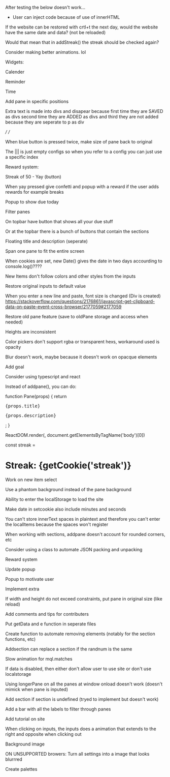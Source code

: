 After testing the below doesn't work...
- User can inject code because of use of innerHTML

If the website can be restored with crtl+t the next day, would the website have the same date and data? (not be reloaded)

Would that mean that in addStreak() the streak should be checked again?

Consider making better animations. lol

Widgets:

Calender

Reminder

Time

Add pane in specific positions

Extra text is made into divs and disapear because first time they are SAVED as divs second time they are ADDED as divs and third they are not added because they are seperate to p as div

*/
/*

When blue button is pressed twice, make size of pane back to original

The ||| is just empty configs so when you refer to a config you can just use a specific index

Reward system:

Streak of 50 - Yay (button)

When yay pressed give confetti and popup with a reward if the user adds rewards for example breaks

Popup to show due today

Filter panes

On topbar have button that shows all your due stuff

Or at the topbar there is a bunch of buttons that contain the sections

Floating title and description (seperate)

Span one pane to fit the entire screen

When cookies are set, new Date() gives the date in two days accourding to console.log()????

New Items don't follow colors and other styles from the inputs

Restore original inputs to default value

When you enter a new line and paste, font size is changed
(Div is created)
https://stackoverflow.com/questions/2176861/javascript-get-clipboard-data-on-paste-event-cross-browser/2177059#2177059

Restore old pane feature (save to oldPane storage and access when needed)

Heights are inconsistent

Color pickers don't support rgba or transparent hexs, workaround used is opacity

Blur doesn't work, maybe because it doesn't work on opacque elements

Add goal

Consider using typescript and react

Instead of addpane(), you can do:

<div id="allpanes">
<pane>
</div>

function Pane(props) {
  return <div class="{props.class}">
  <pre>{props.title}</pre>
  <pre>{props.description}</pre>
  </div>;
}

ReactDOM.render(<pane />, document.getElementsByTagName('body')[0])

const streak = <h1>Streak: {getCookie('streak')}</h1>

Work on new item select

Use a phantom background instead of the pane background

Ability to enter the localStorage to load the site

Make date in setcookie also include minutes and seconds

You can't store innerText spaces in plaintext and therefore you can't enter the localItems because the spaces won't register

When working with sections, addpane doesn't account for rounded corners, etc

Consider using a class to automate JSON packing and unpacking

Reward system

Update popup

Popup to motivate user

Implement extra

If width and height do not exceed constraints, put pane in original size (like reload)

Add comments and tips for contributers

Put getData and e function in seperate files

Create function to automate removing elements (notably for the section functions, etc)

Addsection can replace a section if the randnum is the same

Slow animation for mql.matches

If data is disabled, then either don't allow user to use site or don't use localstorage

Using longerPane on all the panes at window onload doesn't work (doesn't mimick when pane is inputed)

Add section if section is undefined (tryed to implement but doesn't work)

Add a bar with all the labels to filter through panes

Add tutorial on site

When clicking on inputs, the inputs does a animation that extends to the right
and opposite when clicking out

Background image

ON UNSUPPORTED browers:
Turn all settings into a image that looks blurrred

Create palettes